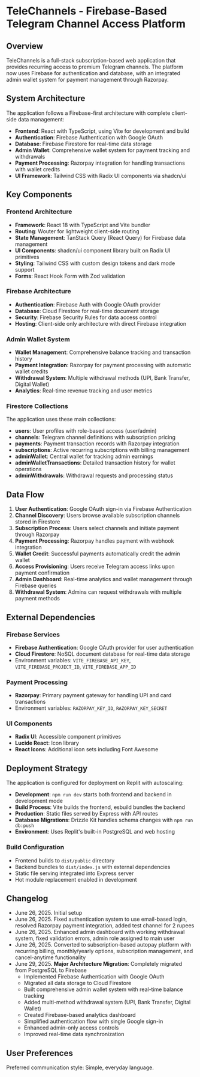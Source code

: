# TeleChannels - Firebase-Based Telegram Channel Access Platform

## Overview

TeleChannels is a full-stack subscription-based web application that provides recurring access to premium Telegram channels. The platform now uses Firebase for authentication and database, with an integrated admin wallet system for payment management through Razorpay.

## System Architecture

The application follows a Firebase-first architecture with complete client-side data management:

- **Frontend**: React with TypeScript, using Vite for development and build
- **Authentication**: Firebase Authentication with Google OAuth
- **Database**: Firebase Firestore for real-time data storage
- **Admin Wallet**: Comprehensive wallet system for payment tracking and withdrawals
- **Payment Processing**: Razorpay integration for handling transactions with wallet credits
- **UI Framework**: Tailwind CSS with Radix UI components via shadcn/ui

## Key Components

### Frontend Architecture
- **Framework**: React 18 with TypeScript and Vite bundler
- **Routing**: Wouter for lightweight client-side routing
- **State Management**: TanStack Query (React Query) for Firebase data management
- **UI Components**: shadcn/ui component library built on Radix UI primitives
- **Styling**: Tailwind CSS with custom design tokens and dark mode support
- **Forms**: React Hook Form with Zod validation

### Firebase Architecture
- **Authentication**: Firebase Auth with Google OAuth provider
- **Database**: Cloud Firestore for real-time document storage
- **Security**: Firebase Security Rules for data access control
- **Hosting**: Client-side only architecture with direct Firebase integration

### Admin Wallet System
- **Wallet Management**: Comprehensive balance tracking and transaction history
- **Payment Integration**: Razorpay for payment processing with automatic wallet credits
- **Withdrawal System**: Multiple withdrawal methods (UPI, Bank Transfer, Digital Wallet)
- **Analytics**: Real-time revenue tracking and user metrics

### Firestore Collections
The application uses these main collections:
- **users**: User profiles with role-based access (user/admin)
- **channels**: Telegram channel definitions with subscription pricing
- **payments**: Payment transaction records with Razorpay integration
- **subscriptions**: Active recurring subscriptions with billing management
- **adminWallet**: Central wallet for tracking admin earnings
- **adminWalletTransactions**: Detailed transaction history for wallet operations
- **adminWithdrawals**: Withdrawal requests and processing status

## Data Flow

1. **User Authentication**: Google OAuth sign-in via Firebase Authentication
2. **Channel Discovery**: Users browse available subscription channels stored in Firestore
3. **Subscription Process**: Users select channels and initiate payment through Razorpay
4. **Payment Processing**: Razorpay handles payment with webhook integration
5. **Wallet Credit**: Successful payments automatically credit the admin wallet
6. **Access Provisioning**: Users receive Telegram access links upon payment confirmation
7. **Admin Dashboard**: Real-time analytics and wallet management through Firebase queries
8. **Withdrawal System**: Admins can request withdrawals with multiple payment methods

## External Dependencies

### Firebase Services
- **Firebase Authentication**: Google OAuth provider for user authentication
- **Cloud Firestore**: NoSQL document database for real-time data storage
- Environment variables: `VITE_FIREBASE_API_KEY`, `VITE_FIREBASE_PROJECT_ID`, `VITE_FIREBASE_APP_ID`

### Payment Processing
- **Razorpay**: Primary payment gateway for handling UPI and card transactions
- Environment variables: `RAZORPAY_KEY_ID`, `RAZORPAY_KEY_SECRET`

### UI Components
- **Radix UI**: Accessible component primitives
- **Lucide React**: Icon library
- **React Icons**: Additional icon sets including Font Awesome

## Deployment Strategy

The application is configured for deployment on Replit with autoscaling:

- **Development**: `npm run dev` starts both frontend and backend in development mode
- **Build Process**: Vite builds the frontend, esbuild bundles the backend
- **Production**: Static files served by Express with API routes
- **Database Migrations**: Drizzle Kit handles schema changes with `npm run db:push`
- **Environment**: Uses Replit's built-in PostgreSQL and web hosting

### Build Configuration
- Frontend builds to `dist/public` directory
- Backend bundles to `dist/index.js` with external dependencies
- Static file serving integrated into Express server
- Hot module replacement enabled in development

## Changelog

- June 26, 2025. Initial setup
- June 26, 2025. Fixed authentication system to use email-based login, resolved Razorpay payment integration, added test channel for 2 rupees
- June 26, 2025. Enhanced admin dashboard with working withdrawal system, fixed validation errors, admin role assigned to main user
- June 26, 2025. Converted to subscription-based autopay platform with recurring billing, monthly/yearly options, subscription management, and cancel-anytime functionality
- June 29, 2025. **Major Architecture Migration**: Completely migrated from PostgreSQL to Firebase
  - Implemented Firebase Authentication with Google OAuth
  - Migrated all data storage to Cloud Firestore
  - Built comprehensive admin wallet system with real-time balance tracking
  - Added multi-method withdrawal system (UPI, Bank Transfer, Digital Wallet)
  - Created Firebase-based analytics dashboard
  - Simplified authentication flow with single Google sign-in
  - Enhanced admin-only access controls
  - Improved real-time data synchronization

## User Preferences

Preferred communication style: Simple, everyday language.